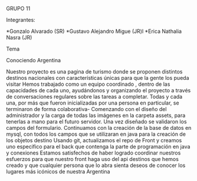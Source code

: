 GRUPO 11

Integrantes:

*Gonzalo Alvarado (SR)
*Gustavo Alejandro Migue (JR)l
*Erica Nathalia Nasra (JR)

Tema

Conociendo Argentina

Nuestro proyecto es una pagina de turismo donde se proponen distintos destinos nacionales con características únicas para que la gente los pueda visitar
Hemos trabajado como un equipo coordinado , dentro de las capacidades de cada uno, ayudándonos y organizando el proyecto a través de conversaciones regulares sobre las tareas a completar. Todas y cada una, por más que fueron inicializadas por una persona en particular, se terminaron de forma colaborativa-
Comenzando con el diseño del administrador y la carga de todas las imágenes en la carpeta assets,  para tenerlas a mano para el futuro servidor. Una vez diseñado se validaron los campos del formulario. Continuamos con la creación de la base de datos en mysql, con todos los campos que se utilizaran en java para la creación de los objetos destino
Usando git, actualizamos el repo de Front y creamos uno especifico para el back que contenga la parte de programación en java y conexiones
Estamos satisfechos de haber logrado coordinar nuestros esfuerzos para que nuestro front haga uso del api destinos que hemos creado y que cualquier persona que lo abra sienta deseos de conocer los lugares más icónicos de nuestra Argentina



